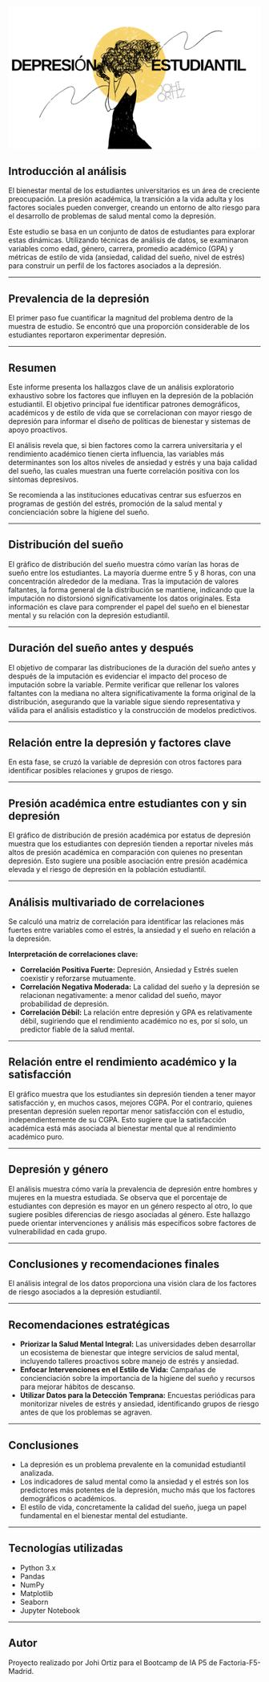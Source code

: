 ![Portada](portada2.png)

## Introducción al análisis
El bienestar mental de los estudiantes universitarios es un área de creciente preocupación. La presión académica, la transición a la vida adulta y los factores sociales pueden converger, creando un entorno de alto riesgo para el desarrollo de problemas de salud mental como la depresión.

Este estudio se basa en un conjunto de datos de estudiantes para explorar estas dinámicas. Utilizando técnicas de análisis de datos, se examinaron variables como edad, género, carrera, promedio académico (GPA) y métricas de estilo de vida (ansiedad, calidad del sueño, nivel de estrés) para construir un perfil de los factores asociados a la depresión.

---

## Prevalencia de la depresión
El primer paso fue cuantificar la magnitud del problema dentro de la muestra de estudio. Se encontró que una proporción considerable de los estudiantes reportaron experimentar depresión.

---

## Resumen 
Este informe presenta los hallazgos clave de un análisis exploratorio exhaustivo sobre los factores que influyen en la depresión de la población estudiantil. El objetivo principal fue identificar patrones demográficos, académicos y de estilo de vida que se correlacionan con mayor riesgo de depresión para informar el diseño de políticas de bienestar y sistemas de apoyo proactivos.

El análisis revela que, si bien factores como la carrera universitaria y el rendimiento académico tienen cierta influencia, las variables más determinantes son los altos niveles de ansiedad y estrés y una baja calidad del sueño, las cuales muestran una fuerte correlación positiva con los síntomas depresivos.

Se recomienda a las instituciones educativas centrar sus esfuerzos en programas de gestión del estrés, promoción de la salud mental y concienciación sobre la higiene del sueño.

---

## Distribución del sueño 

El gráfico de distribución del sueño muestra cómo varían las horas de sueño entre los estudiantes. La mayoría duerme entre 5 y 8 horas, con una concentración alrededor de la mediana. Tras la imputación de valores faltantes, la forma general de la distribución se mantiene, indicando que la imputación no distorsionó significativamente los datos originales. Esta información es clave para comprender el papel del sueño en el bienestar mental y su relación con la depresión estudiantil.

---

## Duración del sueño antes y después 
El objetivo de comparar las distribuciones de la duración del sueño antes y después de la imputación es evidenciar el impacto del proceso de imputación sobre la variable. Permite verificar que rellenar los valores faltantes con la mediana no altera significativamente la forma original de la distribución, asegurando que la variable sigue siendo representativa y válida para el análisis estadístico y la construcción de modelos predictivos.

---

## Relación entre la depresión y factores clave 
En esta fase, se cruzó la variable de depresión con otros factores para identificar posibles relaciones y grupos de riesgo.

---

## Presión académica entre estudiantes con y sin depresión 

El gráfico de distribución de presión académica por estatus de depresión muestra que los estudiantes con depresión tienden a reportar niveles más altos de presión académica en comparación con quienes no presentan depresión. Esto sugiere una posible asociación entre presión académica elevada y el riesgo de depresión en la población estudiantil.

---

## Análisis multivariado de correlaciones
Se calculó una matriz de correlación para identificar las relaciones más fuertes entre variables como el estrés, la ansiedad y el sueño en relación a la depresión.

**Interpretación de correlaciones clave:**
- **Correlación Positiva Fuerte:** Depresión, Ansiedad y Estrés suelen coexistir y reforzarse mutuamente.
- **Correlación Negativa Moderada:** La calidad del sueño y la depresión se relacionan negativamente: a menor calidad del sueño, mayor probabilidad de depresión.
- **Correlación Débil:** La relación entre depresión y GPA es relativamente débil, sugiriendo que el rendimiento académico no es, por sí solo, un predictor fiable de la salud mental.

---

## Relación entre el rendimiento académico y la satisfacción 

El gráfico muestra que los estudiantes sin depresión tienden a tener mayor satisfacción y, en muchos casos, mejores CGPA. Por el contrario, quienes presentan depresión suelen reportar menor satisfacción con el estudio, independientemente de su CGPA. Esto sugiere que la satisfacción académica está más asociada al bienestar mental que al rendimiento académico puro.

---

## Depresión y género
El análisis muestra cómo varía la prevalencia de depresión entre hombres y mujeres en la muestra estudiada. Se observa que el porcentaje de estudiantes con depresión es mayor en un género respecto al otro, lo que sugiere posibles diferencias de riesgo asociadas al género. Este hallazgo puede orientar intervenciones y análisis más específicos sobre factores de vulnerabilidad en cada grupo.

---

## Conclusiones y recomendaciones finales 
El análisis integral de los datos proporciona una visión clara de los factores de riesgo asociados a la depresión estudiantil.

---

## Recomendaciones estratégicas 
- **Priorizar la Salud Mental Integral:** Las universidades deben desarrollar un ecosistema de bienestar que integre servicios de salud mental, incluyendo talleres proactivos sobre manejo de estrés y ansiedad.
- **Enfocar Intervenciones en el Estilo de Vida:** Campañas de concienciación sobre la importancia de la higiene del sueño y recursos para mejorar hábitos de descanso.
- **Utilizar Datos para la Detección Temprana:** Encuestas periódicas para monitorizar niveles de estrés y ansiedad, identificando grupos de riesgo antes de que los problemas se agraven.

---

## Conclusiones 
- La depresión es un problema prevalente en la comunidad estudiantil analizada.
- Los indicadores de salud mental como la ansiedad y el estrés son los predictores más potentes de la depresión, mucho más que los factores demográficos o académicos.
- El estilo de vida, concretamente la calidad del sueño, juega un papel fundamental en el bienestar mental del estudiante.

---

## Tecnologías utilizadas

- Python 3.x
- Pandas
- NumPy
- Matplotlib
- Seaborn
- Jupyter Notebook
---

## Autor

Proyecto realizado por Johi Ortiz para el Bootcamp de IA P5 de Factoria-F5-Madrid.
